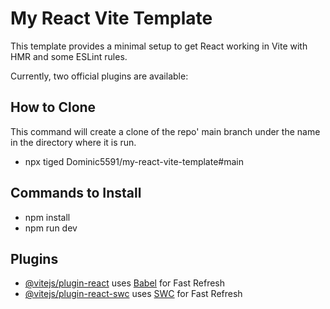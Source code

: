# My React Vite Template

This template provides a minimal setup to get React working in Vite with HMR and some ESLint rules.

Currently, two official plugins are available:


## How to Clone
This command will create a clone of the repo' main branch under the name in the directory where it is run.
- npx tiged Dominic5591/my-react-vite-template#main

## Commands to Install
- npm install
- npm run dev


## Plugins

- [@vitejs/plugin-react](https://github.com/vitejs/vite-plugin-react/blob/main/packages/plugin-react/README.md) uses [Babel](https://babeljs.io/) for Fast Refresh
- [@vitejs/plugin-react-swc](https://github.com/vitejs/vite-plugin-react-swc) uses [SWC](https://swc.rs/) for Fast Refresh

